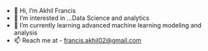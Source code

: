 - 👋 Hi, I’m Akhil Francis
- 👀 I’m interested in ...Data Science and analytics
- 🌱 I’m currently learning advanced machine learning modeling and analysis
- 📫 Reach me at  -  francis.akhil02@gmail.com

<!---
franciJR/franciJR is a ✨ special ✨ repository because its `README.md` (this file) appears on your GitHub profile.
You can click the Preview link to take a look at your changes.
--->
